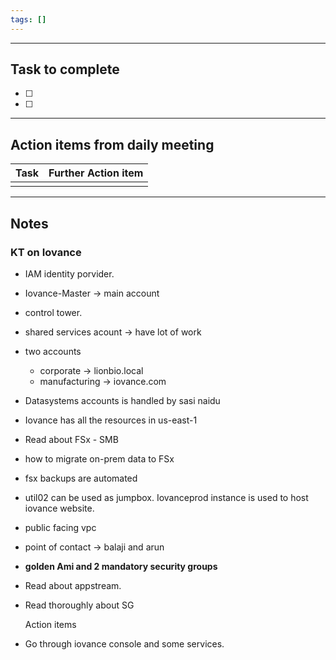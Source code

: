 ```yaml
---
tags: []
---
```

--------
## Task to complete

- [ ] 
- [ ]   

-----
##  Action items from daily meeting

| Task | Further Action item |
| ---- | ------------------- |
|      |                     |


----

## Notes

### KT on Iovance
 - IAM identity porvider.
 - Iovance-Master -> main account
 - control tower.
 - shared services acount -> have lot of work
 - two accounts
	 - corporate -> lionbio.local
	 - manufacturing -> iovance.com
- Datasystems accounts is handled by sasi naidu
- Iovance has all the resources in us-east-1
- Read about FSx - SMB
- how to migrate on-prem data to FSx
- fsx backups are automated
- util02 can be used as jumpbox. Iovanceprod instance is used to host iovance website.
- public facing vpc
- point of contact -> balaji and arun
- **golden Ami and 2 mandatory security groups**
- Read about appstream.
- Read thoroughly about SG
  
  Action items
- Go through iovance console and some services.





